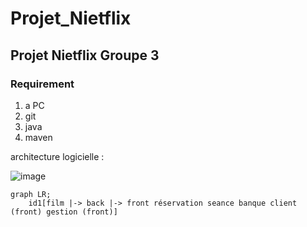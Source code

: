 # Projet_Nietflix
## Projet Nietflix Groupe 3

### Requirement
1. a PC
2. git
3. java
4. maven

architecture logicielle :

![image](https://user-images.githubusercontent.com/73029436/206843144-03d31960-2aca-43eb-ba3e-9e3ec27bed22.png)

```mermaid
graph LR;
    id1[film |-> back |-> front réservation seance banque client (front) gestion (front)]
```
